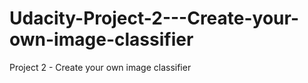 # Udacity-Project-2---Create-your-own-image-classifier
Project 2 - Create your own image classifier
